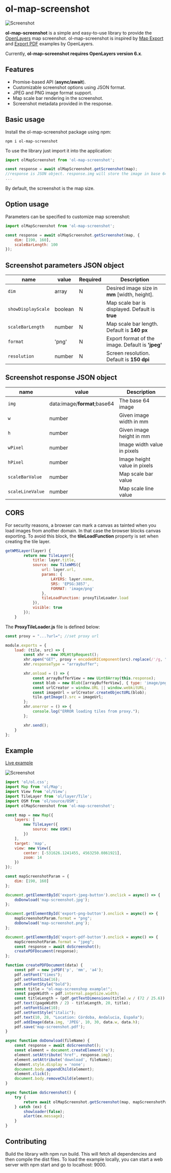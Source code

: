 # ol-map-screenshot

![Screenshot](https://github.com/jmmluna/ol-map-screenshot/blob/master/screenshot.jpg)

**ol-map-screenshot** is a simple and easy-to-use library to provide the [OpenLayers](https://openlayers.org/) map screenshot. ol-map-screenshot is inspired by [Map Export](https://openlayers.org/en/latest/examples/export-map.html) and [Export PDF](https://openlayers.org/en/latest/examples/export-pdf.html) examples by OpenLayers.

Currently, **ol-map-screenshot requires OpenLayers version 6.x**.

## Features ##
  - Promise-based API (**async/await**).
  - Customizable screenshot options using JSON format.
  - JPEG and PNG image format support.
  - Map scale bar rendering in the screenshot.
  - Screenshot metadata provided in the response.
  
## Basic usage ##
Install the ol-map-screenshot package using npm:

    npm i ol-map-screenshot

To use the library just import it into the application:

```js
import olMapScreenshot from 'ol-map-screenshot';

const response = await olMapScreenshot.getScreenshot(map);
//response is JSON object. response.img will store the image in base 64
...
```
By default, the screenshot is the map size.

## Option usage ##
Parameters can be specified to customize map screenshot:
```js
import olMapScreenshot from 'ol-map-screenshot';

const response = await olMapScreenshot.getScreenshot(map, {
    dim: [190, 160], 
    scaleBarLength: 100
});

```

## Screenshot parameters JSON object ##

| name | value | Required | Description |
| --- | --- | --- | --- |
| `dim` | array | N | Desired image size in **mm** [width, height]. |
| `showDisplayScale` | boolean | N | Map scale bar is displayed. Default is **true** |
| `scaleBarLength` | number | N | Map scale bar length. Default is **140 px** |
| `format` | 'png' | N | Export format of the image. Default is **'jpeg'** |
| `resolution` | number | N | Screen resolution. Default is **150 dpi** |

## Screenshot response JSON object ##

| name | value | Description |
| --- | --- | --- |
| `img` | data:image/**format**;base64 | The base 64 image |
| `w` | number | Given image width in mm |
| `h` | number | Given image height in mm |
| `wPixel` | number | Image width value in pixels |
| `hPixel` | number | Image height value in pixels |
| `scaleBarValue` | number | Map scale bar value |
| `scaleLineValue` | number | Map scale line value |

## CORS ##
For security reasons, a browser can mark a canvas as tainted when you load images from another domain. In that case the browser blocks canvas exporting. To avoid this block, the **tileLoadFunction** property is set when creating the tile layer.

```js
getWMSLayer(layer) {
        return new TileLayer({
            title: layer.title,
            source: new TileWMS({
                url: layer.url,
                params: {
                    LAYERS: layer.name,
                    SRS: 'EPSG:3857',
                    FORMAT: 'image/png'
                },
                tileLoadFunction: proxyTileLoader.load
            }),
            visible: true
        });
    }
```
The **ProxyTileLoader.js** file is defined below:
```js
const proxy = "...?url="; //set proxy url

module.exports = {    
    load: (tile, src) => {
        const xhr = new XMLHttpRequest();
        xhr.open("GET", proxy + encodeURIComponent(src).replace(/'/g, "%27").replace(/"/g, "%22"));
        xhr.responseType = "arraybuffer";

        xhr.onload = () => {
            const arrayBufferView = new Uint8Array(this.response);
            const blob = new Blob([arrayBufferView], { type: 'image/png' });
            const urlCreator = window.URL || window.webkitURL;
            const imageUrl = urlCreator.createObjectURL(blob);
            tile.getImage().src = imageUrl;
        };
        xhr.onerror = () => {
            console.log("ERROR loading tiles from proxy.");
        };

        xhr.send();
    }
};
```

## Example ##

[Live example](https://jmmluna.github.io/ol-map-screenshot/example/dist/)

![Screenshot](https://github.com/jmmluna/ol-map-screenshot/blob/master/example-screenshot.png)

```js
import 'ol/ol.css';
import Map from 'ol/Map';
import View from 'ol/View';
import TileLayer from 'ol/layer/Tile';
import OSM from 'ol/source/OSM';
import olMapScreenshot from 'ol-map-screenshot';

const map = new Map({
    layers: [
        new TileLayer({
            source: new OSM()
        })
    ],
    target: 'map',
    view: new View({
        center: [-531626.1241455, 4563250.0861921],
        zoom: 14
    })
});

const mapScreenshotParam = {
    dim: [190, 160]
};

document.getElementById('export-jpeg-button').onclick = async() => {
    doDonwload('map-screenshot.jpg');
};

document.getElementById('export-png-button').onclick = async() => {
    mapScreenshotParam.format = "png";
    doDonwload('map-screenshot.png');
};

document.getElementById('export-pdf-button').onclick = async() => {
    mapScreenshotParam.format = "jpeg";
    const response = await doScreenshot();
    createPDFDocument(response);
};

function createPDFDocument(data) {
    const pdf = new jsPDF('p', 'mm', 'a4');
    pdf.setFont("times");
    pdf.setFontSize(16);
    pdf.setFontStyle("bold");
    const title = "ol-map-screenshop example!";
    const pageWidth = pdf.internal.pageSize.width;
    const titleLength = (pdf.getTextDimensions(title).w / (72 / 25.6)) + 2;
    pdf.text((pageWidth / 2) - titleLength, 20, title);
    pdf.setFontSize(10);
    pdf.setFontStyle("italic");
    pdf.text(10, 28, "Location: Córdoba, Andalucia, España");
    pdf.addImage(data.img, 'JPEG', 10, 30, data.w, data.h);
    pdf.save('map-screenshot.pdf');
}

async function doDonwload(fileName) {
    const response = await doScreenshot();
    const element = document.createElement('a');
    element.setAttribute('href', response.img);
    element.setAttribute('download', fileName);
    element.style.display = 'none';
    document.body.appendChild(element);
    element.click();
    document.body.removeChild(element);
}

async function doScreenshot() {
    try {
        return await olMapScreenshot.getScreenshot(map, mapScreenshotParam);
    } catch (ex) {
        showloader(false);
        alert(ex.message);
    }
}
```
## Contributing ##
Build the library with npm run build. This will fetch all dependencies and then compile the dist files. To load the example locally, you can start a web server with npm start and go to localhost: 9000.